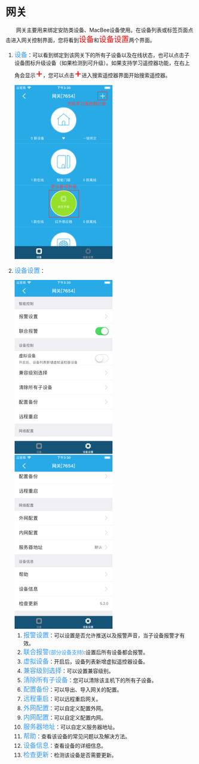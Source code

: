 # 网关

&emsp;&emsp;网关主要用来绑定安防类设备、MacBee设备使用。在设备列表或标签页面点击进入网关控制界面，您将看到<font style='color:#ff0000;font-size:20px'>设备</font>和<font style='color:#ff0000;font-size:20px'>设备设置</font>两个界面。

1. <font style='color:#3699ff;font-size:17px'>设备</font>：可以看到绑定到该网关下的所有子设备以及在线状态，也可以点击子设备图标升级设备（如果检测到可升级）。如果支持学习遥控器功能，在右上角会显示<font style='color:#ff0000;font-size:30px'>+</font>，您可以点击<font style='color:#ff0000;font-size:30px'>+</font>进入搜索遥控器界面开始搜索遥控器。
	
	<img src="../images/WiFi/网关/控制界面.png" width = "262" height = "465">
	
2. <font style='color:#3699ff;font-size:17px'>设备设置</font>：

	<img src="../images/WiFi/网关/设备设置1.png" width = "262" height = "465">
	
	<img src="../images/WiFi/网关/设备设置2.png" width = "262" height = "465">
	
	1. <font style='color:#3699ff;font-size:17px'>报警设置</font>：可以设置是否允许推送以及报警声音，当子设备报警才有效。
	2. <font style='color:#3699ff;font-size:17px'>联合报警</font><font style='color:#3699ff;font-size:14px'>(部分设备支持)</font>:设置后所有设备都会报警。
	3. <font style='color:#3699ff;font-size:17px'>虚拟设备</font>：开启后，设备列表新增虚拟遥控器设备。
	4. <font style='color:#3699ff;font-size:17px'>兼容级别选择</font>：可以设置兼容级别。
	5. <font style='color:#3699ff;font-size:17px'>清除所有子设备</font>：您可以清除该主机下的所有子设备。
	6. <font style='color:#3699ff;font-size:17px'>配置备份</font>：可以导出、导入网关的配置。
	7. <font style='color:#3699ff;font-size:17px'>远程重启</font>：可以远程重启网关。
	8. <font style='color:#3699ff;font-size:17px'>外网配置</font>：可以自定义配置外网。
	9. <font style='color:#3699ff;font-size:17px'>内网配置</font>：可以自定义配置内网。
	10. <font style='color:#3699ff;font-size:17px'>服务器地址</font>：可以自定义服务器地址。
	11. <font style='color:#3699ff;font-size:17px'>帮助</font>：查看该设备的常见问题以及解决方法。
	12. <font style='color:#3699ff;font-size:17px'>设备信息</font>：查看设备的详细信息。
	13. <font style='color:#3699ff;font-size:17px'>检查更新</font>：检测该设备是否需要更新。


